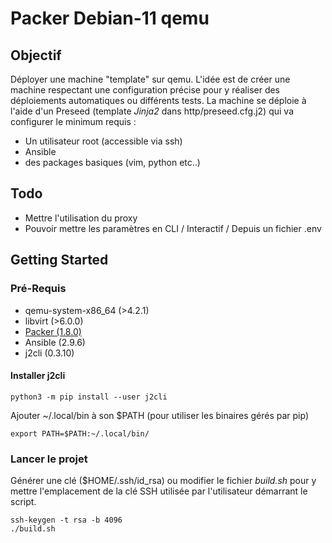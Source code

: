 # Packer Debian-11 qemu

## Objectif

Déployer une machine "template" sur qemu. L'idée est de créer une machine respectant une configuration précise pour y réaliser des déploiements automatiques ou différents tests. 
La machine se déploie à l'aide d'un Preseed (template *Jinja2* dans http/preseed.cfg.j2) qui va configurer le minimum requis : 
- Un utilisateur root (accessible via ssh)
- Ansible
- des packages basiques (vim, python etc..)

## Todo
- Mettre l'utilisation du proxy 
- Pouvoir mettre les paramètres en CLI / Interactif / Depuis un fichier .env

## Getting Started
### Pré-Requis
- qemu-system-x86_64 (>4.2.1) 
- libvirt (>6.0.0)
- [Packer (1.8.0)](https://www.packer.io/downloads)
- Ansible (2.9.6)
- j2cli (0.3.10)

#### Installer j2cli

    python3 -m pip install --user j2cli
Ajouter \~/.local/bin à son $PATH (pour utiliser les binaires gérés par pip)

    export PATH=$PATH:~/.local/bin/

### Lancer le projet

Générer une clé ($HOME/.ssh/id_rsa) ou modifier le fichier *build.sh* pour y mettre l'emplacement de la clé SSH utilisée par l'utilisateur démarrant le script.

    ssh-keygen -t rsa -b 4096 
    ./build.sh


